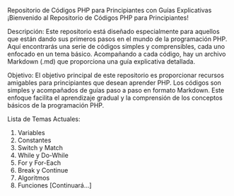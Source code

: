 Repositorio de Códigos PHP para Principiantes con Guías Explicativas
¡Bienvenido al Repositorio de Códigos PHP para Principiantes!

Descripción:
Este repositorio está diseñado especialmente para aquellos que están dando sus primeros pasos en el mundo de la programación PHP. Aquí encontrarás una serie de códigos simples y comprensibles, cada uno enfocado en un tema básico. Acompañando a cada código, hay un archivo Markdown (.md) que proporciona una guía explicativa detallada.

Objetivo:
El objetivo principal de este repositorio es proporcionar recursos amigables para principiantes que desean aprender PHP. Los códigos son simples y acompañados de guías paso a paso en formato Markdown. Este enfoque facilita el aprendizaje gradual y la comprensión de los conceptos básicos de la programación PHP.

Lista de Temas Actuales:
1. Variables
2. Constantes
3. Switch y Match
4. While y Do-While
5. For y For-Each
6. Break y Continue
7. Algoritmos
8. Funciones
[Continuará...]
